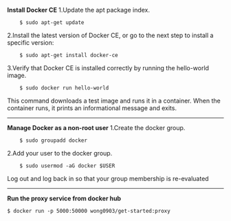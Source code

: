 
**Install Docker CE**
	1.Update the apt package index.

    	$ sudo apt-get update
2.Install the latest version of Docker CE, or go to the next step to install a specific version:

    	$ sudo apt-get install docker-ce
3.Verify that Docker CE is installed correctly by running the hello-world image.

		$ sudo docker run hello-world
This command downloads a test image and runs it in a container. When the container runs, it prints an informational message and exits.
____________________________________________________________________
**Manage Docker as a non-root user**
1.Create the docker group.

		$ sudo groupadd docker
2.Add your user to the docker group.

		$ sudo usermod -aG docker $USER
Log out and log back in so that your group membership is re-evaluated
____________________________________________________________________
**Run the proxy service from docker hub**

	$ docker run -p 5000:50000 wong0903/get-started:proxy
